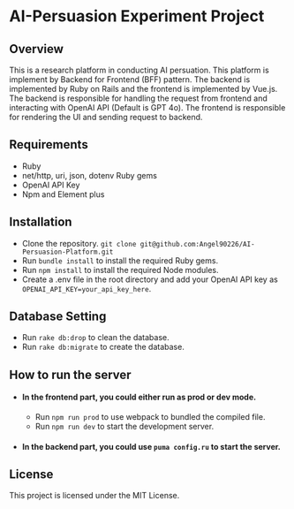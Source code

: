 # AI-Persuasion Experiment Project

## Overview
This is a research platform in conducting AI persuation. This platform is implement by Backend for Frontend (BFF) pattern. The backend is implemented by Ruby on Rails and the frontend is implemented by Vue.js. The backend is responsible for handling the request from frontend and interacting with OpenAI API (Default is GPT 4o). The frontend is responsible for rendering the UI and sending request to backend.


## Requirements
- Ruby
- net/http, uri, json, dotenv Ruby gems
- OpenAI API Key
- Npm and Element plus

## Installation
- Clone the repository. `git clone git@github.com:Angel90226/AI-Persuasion-Platform.git`
- Run `bundle install` to install the required Ruby gems.
- Run `npm install` to install the required Node modules.
- Create a .env file in the root directory and add your OpenAI API key as `OPENAI_API_KEY=your_api_key_here`.

## Database Setting
- Run `rake db:drop` to clean the database.
- Run `rake db:migrate` to create the database.

## How to run the server
- #### In the frontend part, you could either run as prod or dev mode.
  - Run `npm run prod` to use webpack to bundled the compiled file.
  - Run `npm run dev` to start the development server.
- #### In the backend part, you could use `puma config.ru` to start the server.

## License
This project is licensed under the MIT License.


